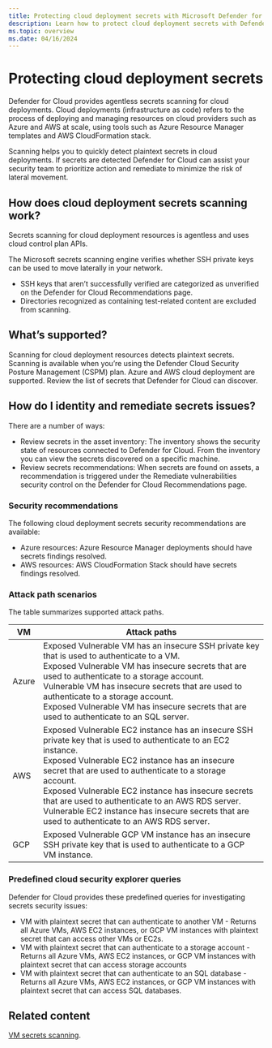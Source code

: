 ```yaml
---
title: Protecting cloud deployment secrets with Microsoft Defender for Cloud
description: Learn how to protect cloud deployment secrets with Defender for CSPM's agentless secrets scanning in Microsoft Defender for Cloud.
ms.topic: overview
ms.date: 04/16/2024
---
```



# Protecting cloud deployment secrets

Defender for Cloud provides agentless secrets scanning for cloud deployments. Cloud deployments (infrastructure as code) refers to the process of deploying and managing resources on cloud providers such as Azure and AWS at scale, using tools such as Azure Resource Manager templates and AWS CloudFormation stack.

Scanning helps you to quickly detect plaintext secrets in cloud deployments. If secrets are detected Defender for Cloud can assist your security team to prioritize action and remediate to minimize the risk of lateral movement.

## How does cloud deployment secrets scanning work?

Secrets scanning for cloud deployment resources is agentless and uses cloud control plan APIs. 

The Microsoft secrets scanning engine verifies whether SSH private keys can be used to move laterally in your network. 

- SSH keys that aren’t successfully verified are categorized as unverified on the Defender for Cloud Recommendations page. 
- Directories recognized as containing test-related content are excluded from scanning.

## What’s supported?

Scanning for cloud deployment resources detects plaintext secrets. Scanning is available when you’re using the Defender Cloud Security Posture Management (CSPM) plan. Azure and AWS cloud deployment are supported. Review the list of secrets that Defender for Cloud can discover.

## How do I identity and remediate secrets issues?

There are a number of ways:
- Review secrets in the asset inventory: The inventory shows the security state of resources connected to Defender for Cloud. From the inventory you can view the secrets discovered on a specific machine.
- Review secrets recommendations: When secrets are found on assets, a recommendation is triggered under the Remediate vulnerabilities security control on the Defender for Cloud Recommendations page. 

### Security recommendations

The following cloud deployment secrets security recommendations are available:

- Azure resources: Azure Resource Manager deployments should have secrets findings resolved.
- AWS resources: AWS CloudFormation Stack should have secrets findings resolved.


### Attack path scenarios

The table summarizes supported attack paths.

**VM** | **Attack paths**
--- | ---
Azure | Exposed Vulnerable VM has an insecure SSH private key that is used to authenticate to a VM.<br/>Exposed Vulnerable VM has insecure secrets that are used to authenticate to a storage account.<br/>Vulnerable VM has insecure secrets that are used to authenticate to a storage account.<br/>Exposed Vulnerable VM has insecure secrets that are used to authenticate to an SQL server.
AWS | Exposed Vulnerable EC2 instance has an insecure SSH private key that is used to authenticate to an EC2 instance.<br/>Exposed Vulnerable EC2 instance has an insecure secret that are used to authenticate to a storage account.<br/>Exposed Vulnerable EC2 instance has insecure secrets that are used to authenticate to an AWS RDS server.<br/>Vulnerable EC2 instance has insecure secrets that are used to authenticate to an AWS RDS server.
GCP | Exposed Vulnerable GCP VM instance has an insecure SSH private key that is used to authenticate to a GCP VM instance.

### Predefined cloud security explorer queries

Defender for Cloud provides these predefined queries for investigating secrets security issues:

- VM with plaintext secret that can authenticate to another VM - Returns all Azure VMs, AWS EC2 instances, or GCP VM instances with plaintext secret that can access other VMs or EC2s.
- VM with plaintext secret that can authenticate to a storage account - Returns all Azure VMs, AWS EC2 instances, or GCP VM instances with plaintext secret that can access storage accounts
- VM with plaintext secret that can authenticate to an SQL database - Returns all Azure VMs, AWS EC2 instances, or GCP VM instances with plaintext secret that can access SQL databases.

## Related content

[VM secrets scanning](secrets-scanning-servers.md).
